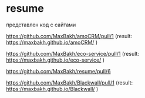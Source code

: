 # resume

 представлен код с сайтами

https://github.com/MaxBakh/amoCRM/pull/1
(result: https://maxbakh.github.io/amoCRM/ )

https://github.com/MaxBakh/eco-service/pull/1
(result: https://maxbakh.github.io/eco-service/ )

https://github.com/MaxBakh/resume/pull/6

https://github.com/MaxBakh/Blackwall/pull/1 
(result: https://maxbakh.github.io/Blackwall/ )


